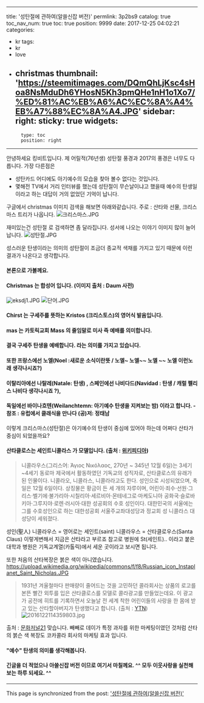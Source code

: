 
---
title: '성탄절에 관하여(알쓸신잡 버전)'
permlink: 3p2bs9
catalog: true
toc_nav_num: true
toc: true
position: 9999
date: 2017-12-25 04:02:21
categories:
- kr
tags:
- kr
- love
- christmas
thumbnail: 'https://steemitimages.com/DQmQhLjKsc4sHoa8NsMduDh6YHosN5Kh3pmQHe1nH1o1Xo7/%ED%81%AC%EB%A6%AC%EC%8A%A4%EB%A7%88%EC%8A%A4.JPG'
sidebar:
    right:
        sticky: true
widgets:
    -
        type: toc
        position: right
---


안녕하세요 킹비트입니다. 
제 어릴적(76년생) 성탄절 풍경과 2017의 풍경은 너무도 다릅니다. 
가장 다른점은
- 성탄카드 어디에도 아기예수의 모습을 찾아 볼수 없다는 것입니다. 
- 몇해전 TV에서 거리 인터뷰를 했는데 성탄절이 무슨날이냐고 했을때 예수의 탄생일이라고 하는 대답이 거의 없었던 기억이 납니다. 

구글에서 christmas  이미지 검색을 해보면 아래와같습니다.
주로 : 산타와 선물, 크리스마스 트리가 나옵니다. 
 ![크리스마스.JPG](https://steemitimages.com/DQmQhLjKsc4sHoa8NsMduDh6YHosN5Kh3pmQHe1nH1o1Xo7/%ED%81%AC%EB%A6%AC%EC%8A%A4%EB%A7%88%EC%8A%A4.JPG)

재미있는건 성탄절 로 검색하면 좀 달라집니다. 
성서에 나오는 이야기 이미지 많이 늘어납니다. 
![성탄절.JPG](https://steemitimages.com/DQmStLcKWnHHPHrZpAjG9gTnPfDLQ3aFCZXdkHYTzuuSqDL/%EC%84%B1%ED%83%84%EC%A0%88.JPG)

성스러운 탄생이라는 의미의 성탄절이 조금더 종교적 색채를 가지고 있기 때문에 이런 결과가 나온다고 생각합니다. 

#### 본론으로 가볼께요. 
#### Christmas 는 합성어 입니다. (이미지 출처 : Daum 사전)
![eksdj1.JPG](https://steemitimages.com/DQmb8vCQ9vxAjjE8aCd4kC4X9kZ6WUJzY46SNcz1K7UXsCe/eksdj1.JPG)
![단어.JPG](https://steemitimages.com/DQmQTuQgNhFa8Rr1AksFPqSDSDeUcrkpubWQk8AZhCty2sJ/%EB%8B%A8%EC%96%B4.JPG)
 
#### Chirst 는 구세주를 뜻하는 Kristos (크리스토스)의 영어식 발음입니다. 
#### mas 는 카토릭교회 Mass 의 줄임말로 미사 즉 예배를 의미합니다. 
#### 결국 구세주 탄생을 예배합니다. 라는 의미를 가지고 있습니다. 
#### 또한 프랑스에선 노엘(Noel :새로운 소식이란뜻 /  노엘~ 노엘~~ 노엘 ~~ 노엘 이런노래 생각나시죠?)
#### 이탈리아에선 나탈레(Natale: 탄생) , 스페인에선 나비다드(Navidad : 탄생 / 캐럴 펠리스 나비다 생각나시죠 ?),
 #### 독일에선 바이나흐텐(Weilanchtemn: 아기예수 탄생을 지켜보는 밤) 이라고 합니다. - 참조 : 유럽에서 클래식을 만나다 (공)저: 정태남

이렇게 크리스마스(성탄절)은 아기예수의 탄생이 중심에 있어야 하는데 어쩌다 산타가 중심이 되었을까요?
#### 산타클로스는 세인트니콜라스 가 모델입니다. (출처 :  [위키피디아](https://ko.wikipedia.org/wiki/%EC%84%B1_%EB%8B%88%EC%BD%9C%EB%9D%BC%EC%9A%B0%EC%8A%A4))
>니콜라우스(그리스어: Άγιος Νικόλαος, 270년 ~ 345년 12월 6일)는 3세기~4세기 동로마 제국에서 활동하였던 기독교의 성직자로, 산타클로스의 유래가 된 인물이다. 니콜라오, 니콜라스, 니콜라라고도 한다. 성인으로 시성되었으며, 축일은 12월 6일이다. 상징물은 황금이 든 세 개의 자루이며, 어린이·죄수·선원·그리스·벨기에·불가리아·시칠리아·세르비아·몬테네그로·마케도니아 공화국·슬로바키아·그루지야·로렌·러시아·대한 성공회의 수호 성인이다.
대한민국의 서울에는 그를 수호성인으로 하는 대한성공회 서울주교좌대성당과 정교회 성 니콜라스 대성당이 세워졌다.

성인(聖人) 니콜라우스 = 영어로는 세인트(saint) 니콜라우스 = 산타클로우스(Santa Claus) 이렇게변해서 지금은 산타라고 부르죠 
참고로 병원에 St(세인트).. 이라고 붙은 대학과 병원은 기독교계열(카톨릭)에서 세운 곳이라고 보시면 됩니다. 

또한 처음의 산타복장은 붉은 색이 아니였습니다.  
https://upload.wikimedia.org/wikipedia/commons/f/f8/Russian_icon_Instaplanet_Saint_Nicholas.JPG

>1931년 겨울철마다 판매량이 줄어드는 것을 고민하던 콜라회사는 상품의 로고를 본뜬 빨간 외투를 입은 산타클로스를 모델로 콜라광고를 만들었는데요.
이 광고가 공전에 히트를 기록하면서 오늘날 전 세계 착한 어린이들의 사랑을 한 몸에 받고 있는 산타할아버지가 탄생했다고 합니다. (출처 : [YTN](http://science.ytn.co.kr/program/program_view.php?s_mcd=1165&key=201712181342206968))
![2016122114359803.jpg](https://steemitimages.com/DQmdbC4MNC8vtNvqZBbLQsvJ2SwZQAMdnA5Q2HYqyP53aUb/2016122114359803.jpg)


출처 : [문화저널21](http://m.mhj21.com/a.html?uid=103684)
맞습니다. 빼빼로 데이가 특정 과자를 위한 마케팅이였던 것처럼 산타의 붉슨 색 복장도 코카콜라 회사의 마케팅 효과 입니다. 

#### "예수" 탄생의 의미를 생각해봅니다. 

#### 긴글을 더 적었으나 아쓸신잡 버전 이므로 여기서 마칠께요. ^^ 모두 이웃사랑을 실천해보는 하루 되세요. ^^

- - -

This page is synchronized from the post: ['성탄절에 관하여(알쓸신잡 버전)'](https://steemit.com/@kingbit/3p2bs9)
